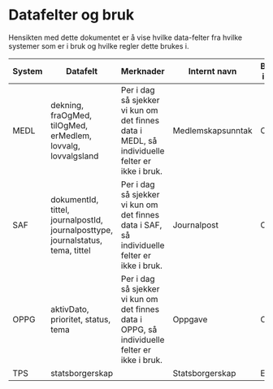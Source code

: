 # Datafelter og bruk
Hensikten med dette dokumentet er å vise hvilke data-felter fra hvilke systemer som er i bruk og hvilke regler dette brukes i.

| System | Datafelt                                                                        | Merknader                                                                                     | Internt navn      | Brukes i regel |
|--------|---------------------------------------------------------------------------------|-----------------------------------------------------------------------------------------------|-------------------|----------------|
| MEDL   | dekning, fraOgMed, tilOgMed,  erMedlem, lovvalg, lovvalgsland                   | Per i dag så sjekker vi kun om det finnes data i MEDL, så individuelle felter er ikke i bruk. | Medlemskapsunntak | OPP-1          |
| SAF    | dokumentId, tittel, journalpostId, journalposttype, journalstatus, tema, tittel | Per i dag så sjekker vi kun om det finnes data i SAF, så individuelle felter er ikke i bruk.  | Journalpost       | OPP-2          |
| OPPG   | aktivDato, prioritet, status, tema                                              | Per i dag så sjekker vi kun om det finnes data i OPPG, så individuelle felter er ikke i bruk. | Oppgave           | OPP-3          |
| TPS    | statsborgerskap                                                                 |                                                                                               | Statsborgerskap   | EØS-1          |

